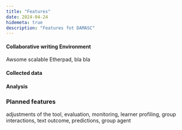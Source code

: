 ```yaml
---
title: "Features"
date: 2024-04-24
hidemeta: true
description: "Features fot DAMASC"
---
```


#### Collaborative writing Environment

Awsome scalable Etherpad, bla bla

#### Collected data

#### Analysis 

### Planned features

adjustments of the tool, evaluation, monitoring, learner profiling, group interactions, text outcome, predictions, group agent

